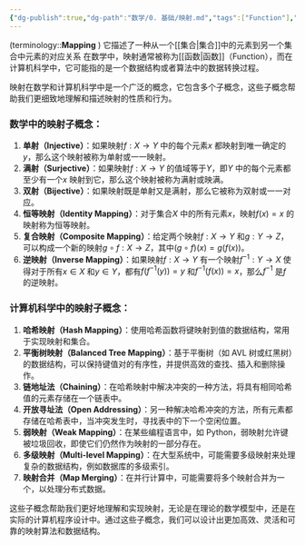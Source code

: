 ```yaml
---
{"dg-publish":true,"dg-path":"数学/0. 基础/映射.md","tags":["Function"],"permalink":"/数学/0. 基础/映射/","dgPassFrontmatter":true,"noteIcon":"","created":"2024-05-21T15:20:28.345+08:00","updated":"2025-04-14T17:52:05.625+08:00"}
---
```



(terminology::**Mapping** )
它描述了一种从一个[[集合\|集合]]中的元素到另一个集合中元素的对应关系
在数学中，映射通常被称为[[函数\|函数]]（Function），而在计算机科学中，它可能指的是一个数据结构或者算法中的数据转换过程。

映射在数学和计算机科学中是一个广泛的概念，它包含多个子概念，这些子概念帮助我们更细致地理解和描述映射的性质和行为。

### 数学中的映射子概念：
1. **单射（Injective）**：如果映射$f: X \rightarrow Y$ 中的每个元素$x$ 都映射到唯一确定的$y$，那么这个映射被称为单射或一一映射。
2. **满射（Surjective）**：如果映射$f: X \rightarrow Y$ 的值域等于$Y$，即$Y$ 中的每个元素都至少有一个$x$ 映射到它，那么这个映射被称为满射或映满。
3. **双射（Bijective）**：如果映射既是单射又是满射，那么它被称为双射或一一对应。
4. **恒等映射（Identity Mapping）**：对于集合$X$ 中的所有元素$x$，映射$f (x) = x$ 的映射称为恒等映射。
5. **复合映射（Composite Mapping）**：给定两个映射$f: X \rightarrow Y$ 和$g: Y \rightarrow Z$，可以构成一个新的映射$g \circ f: X \rightarrow Z$，其中$(g \circ f)(x) = g (f (x))$。
6. **逆映射（Inverse Mapping）**：如果映射$f: X \rightarrow Y$ 有一个映射$f^{-1}: Y \rightarrow X$ 使得对于所有$x \in X$ 和$y \in Y$，都有$f (f^{-1}(y)) = y$ 和$f^{-1}(f (x)) = x$，那么$f^{-1}$ 是$f$ 的逆映射。

### 计算机科学中的映射子概念：
1. **哈希映射（Hash Mapping）**：使用哈希函数将键映射到值的数据结构，常用于实现映射和集合。
2. **平衡树映射（Balanced Tree Mapping）**：基于平衡树（如 AVL 树或红黑树）的数据结构，可以保持键值对的有序性，并提供高效的查找、插入和删除操作。
3. **链地址法（Chaining）**：在哈希映射中解决冲突的一种方法，将具有相同哈希值的元素存储在一个链表中。
4. **开放寻址法（Open Addressing）**：另一种解决哈希冲突的方法，所有元素都存储在哈希表中，当冲突发生时，寻找表中的下一个空闲位置。
5. **弱映射（Weak Mapping）**：在某些编程语言中，如 Python，弱映射允许键被垃圾回收，即使它们仍然作为映射的一部分存在。
6. **多级映射（Multi-level Mapping）**：在大型系统中，可能需要多级映射来处理复杂的数据结构，例如数据库的多级索引。
7. **映射合并（Map Merging）**：在并行计算中，可能需要将多个映射合并为一个，以处理分布式数据。

这些子概念帮助我们更好地理解和实现映射，无论是在理论的数学模型中，还是在实际的计算机程序设计中。通过这些子概念，我们可以设计出更加高效、灵活和可靠的映射算法和数据结构。

